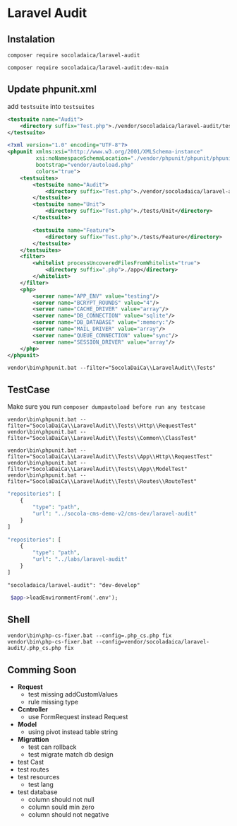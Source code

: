 # Laravel Audit

## Instalation

```shell
composer require socoladaica/laravel-audit

composer require socoladaica/laravel-audit:dev-main
```

## Update phpunit.xml

add `testsuite` into `testsuites`
```xml
<testsuite name="Audit">
    <directory suffix="Test.php">./vendor/socoladaica/laravel-audit/tests</directory>
</testsuite>
```


```xml
<?xml version="1.0" encoding="UTF-8"?>
<phpunit xmlns:xsi="http://www.w3.org/2001/XMLSchema-instance"
         xsi:noNamespaceSchemaLocation="./vendor/phpunit/phpunit/phpunit.xsd"
         bootstrap="vendor/autoload.php"
         colors="true">
    <testsuites>
        <testsuite name="Audit">
            <directory suffix="Test.php">./vendor/socoladaica/laravel-audit/tests</directory>
        </testsuite>
        <testsuite name="Unit">
            <directory suffix="Test.php">./tests/Unit</directory>
        </testsuite>

        <testsuite name="Feature">
            <directory suffix="Test.php">./tests/Feature</directory>
        </testsuite>
    </testsuites>
    <filter>
        <whitelist processUncoveredFilesFromWhitelist="true">
            <directory suffix=".php">./app</directory>
        </whitelist>
    </filter>
    <php>
        <server name="APP_ENV" value="testing"/>
        <server name="BCRYPT_ROUNDS" value="4"/>
        <server name="CACHE_DRIVER" value="array"/>
        <server name="DB_CONNECTION" value="sqlite"/>
        <server name="DB_DATABASE" value=":memory:"/>
        <server name="MAIL_DRIVER" value="array"/>
        <server name="QUEUE_CONNECTION" value="sync"/>
        <server name="SESSION_DRIVER" value="array"/>
    </php>
</phpunit>

```

```shell
vendor\bin\phpunit.bat --filter="SocolaDaiCa\\LaravelAudit\\Tests"
```

## TestCase

Make sure you run `composer dumpautoload before run any testcase`

```shell
vendor\bin\phpunit.bat --filter="SocolaDaiCa\\LaravelAudit\\Tests\\Http\\RequestTest"
vendor\bin\phpunit.bat --filter="SocolaDaiCa\\LaravelAudit\\Tests\\Common\\ClassTest"

vendor\bin\phpunit.bat --filter="SocolaDaiCa\\LaravelAudit\\Tests\\App\\Http\\RequestTest"
vendor\bin\phpunit.bat --filter="SocolaDaiCa\\LaravelAudit\\Tests\\App\\ModelTest"
vendor\bin\phpunit.bat --filter="SocolaDaiCa\\LaravelAudit\\Tests\\Routes\\RouteTest"

```

```php
"repositories": [
    {
        "type": "path",
        "url": "../socola-cms-demo-v2/cms-dev/laravel-audit"
    }
]

"repositories": [
    {
        "type": "path",
        "url": "../labs/laravel-audit"
    }
]
```

```
"socoladaica/laravel-audit": "dev-develop"
```

```scss
 $app->loadEnvironmentFrom('.env');
```

## Shell

```shell
vendor\bin\php-cs-fixer.bat --config=.php_cs.php fix
vendor\bin\php-cs-fixer.bat --config=vendor/socoladaica/laravel-audit/.php_cs.php fix
```

## Comming Soon

- **Request**
  - test missing addCustomValues
  - rule missing type
- **Ccntroller**
  - use FormRequest instead Request
- **Model**
  - using pivot instead table string
- **Migrattion**
  - test can rollback
  - test migrate match db design
- test Cast
- test routes
- test resources
  - test lang
- test database
  - column should not null
  - column sould min zero
  - column should not negative
